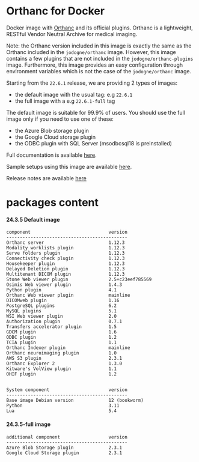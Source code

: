 # Orthanc for Docker
Docker image with [Orthanc](https://www.orthanc-server.com/) and its official plugins. Orthanc is a lightweight, RESTful Vendor Neutral Archive for medical imaging.

Note: the Orthanc version included in this image is exactly the same as the Orthanc included in the `jodogne/orthanc` image.  However,
this image contains a few plugins that are not included in the `jodogne/orthanc-plugins` image.  Furthermore,
this image provides an easy configuration through environment variables which is not the case of the `jodogne/orthanc` image.

Starting from the `22.6.1` release, we are providing 2 types of images:
  - the default image with the usual tag: e.g `22.6.1`
  - the full image with a e.g `22.6.1-full` tag

The default image is suitable for 99.9% of users.
You should use the full image only if you need to use one of these:
  - the Azure Blob storage plugin
  - the Google Cloud storage plugin
  - the ODBC plugin with SQL Server (msodbcsql18 is preinstalled)

Full documentation is available [here](https://book.orthanc-server.com/users/docker-orthancteam.html).

Sample setups using this image are available [here](https://github.com/orthanc-server/orthanc-setup-samples/).

Release notes are available [here](https://github.com/orthanc-server/orthanc-builder/blob/master/release-notes-docker-images.md)


# packages content

#### 24.3.5 Default image
```
component                             version
---------------------------------------------
Orthanc server                        1.12.3
Modality worklists plugin             1.12.3
Serve folders plugin                  1.12.3
Connectivity check plugin             1.12.3
Housekeeper plugin                    1.12.3
Delayed Deletion plugin               1.12.3
Multitenant DICOM plugin              1.12.3
Stone Web viewer plugin               2.5+c23eef785569
Osimis Web viewer plugin              1.4.3
Python plugin                         4.1
Orthanc Web viewer plugin             mainline
DICOMweb plugin                       1.16
PostgreSQL plugins                    6.2
MySQL plugins                         5.1
WSI Web viewer plugin                 2.0
Authorization plugin                  0.7.1
Transfers accelerator plugin          1.5
GDCM plugin                           1.6
ODBC plugin                           1.2
TCIA plugin                           1.1
Orthanc Indexer plugin                mainline
Orthanc neuroimaging plugin           1.0
AWS S3 plugin                         2.3.1
Orthanc Explorer 2                    1.3.0
Kitware's VolView plugin              1.1
OHIF plugin                           1.2


System component                      version
---------------------------------------------
Base image Debian version             12 (bookworm)
Python                                3.11
Lua                                   5.4

```

#### 24.3.5-full image 
```
additional component                  version
---------------------------------------------
Azure Blob Storage plugin             2.3.1
Google Cloud Storage plugin           2.3.1
````
